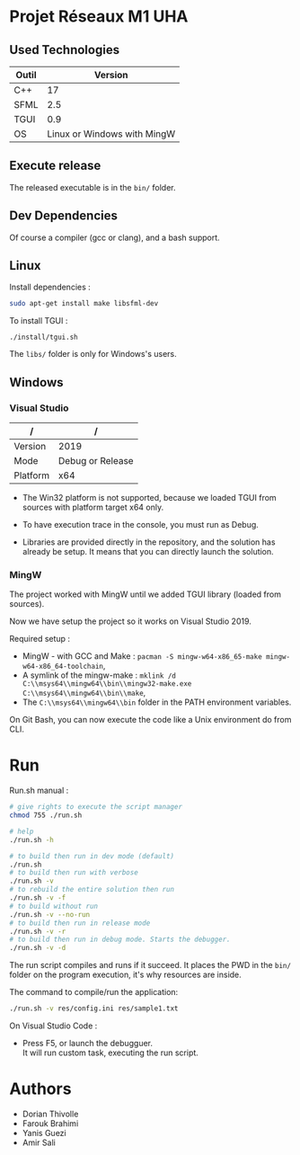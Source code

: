 # Projet Réseaux M1 UHA

## Used Technologies

Outil | Version
------|--------
C++   | 17
SFML  | 2.5
TGUI  | 0.9
OS    | Linux or Windows with MingW

## Execute release

The released executable is in the `bin/` folder.


## Dev Dependencies

Of course a compiler (gcc or clang), and a bash support.

## Linux

Install dependencies :

```sh
sudo apt-get install make libsfml-dev
```


To install TGUI :

```
./install/tgui.sh
```


The `libs/` folder is only for Windows's users.

## Windows

### Visual Studio

/         | /
----------|---------
Version   | 2019
Mode      | Debug or Release
Platform  | x64

* The Win32 platform is not supported, because we loaded TGUI from sources with platform target x64 only.

* To have execution trace in the console, you must run as Debug.

* Libraries are provided directly in the repository, and the solution has already be setup. It means that you can directly launch the solution.

### MingW

The project worked with MingW until we added TGUI library (loaded from sources).

Now we have setup the project so it works on Visual Studio 2019.

Required setup :

* MingW - with GCC and Make : `pacman -S mingw-w64-x86_65-make mingw-w64-x86_64-toolchain`,
* A symlink of the mingw-make : `mklink /d C:\\msys64\\mingw64\\bin\\mingw32-make.exe C:\\msys64\\mingw64\\bin\\make`,
* The `C:\\msys64\\mingw64\\bin` folder in the PATH environment variables.

On Git Bash, you can now execute the code like a Unix environment do from CLI.


# Run

Run.sh manual :
```sh
# give rights to execute the script manager
chmod 755 ./run.sh

# help
./run.sh -h

# to build then run in dev mode (default)
./run.sh
# to build then run with verbose
./run.sh -v
# to rebuild the entire solution then run
./run.sh -v -f
# to build without run
./run.sh -v --no-run
# to build then run in release mode
./run.sh -v -r
# to build then run in debug mode. Starts the debugger.
./run.sh -v -d
```

The run script compiles and runs if it succeed. It places the PWD in the `bin/` folder on the program execution, it's why resources are inside.

The command to compile/run the application:
```sh
./run.sh -v res/config.ini res/sample1.txt
```

On Visual Studio Code :
- Press F5, or launch the debugguer.<br>It will run custom task, executing the run script.

# Authors

- Dorian Thivolle
- Farouk Brahimi
- Yanis Guezi
- Amir Sali
